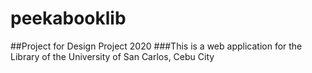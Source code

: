 # peekabooklib

##Project for Design Project 2020
###This is a web application for the Library of the University of San Carlos, Cebu City
